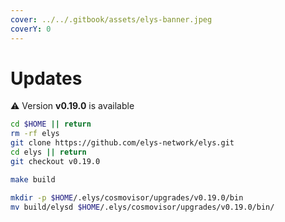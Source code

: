 ```yaml
---
cover: ../../.gitbook/assets/elys-banner.jpeg
coverY: 0
---
```


# Updates

⚠️ Version **v0.19.0** is available

```bash
cd $HOME || return
rm -rf elys
git clone https://github.com/elys-network/elys.git
cd elys || return
git checkout v0.19.0

make build

mkdir -p $HOME/.elys/cosmovisor/upgrades/v0.19.0/bin
mv build/elysd $HOME/.elys/cosmovisor/upgrades/v0.19.0/bin/
```
